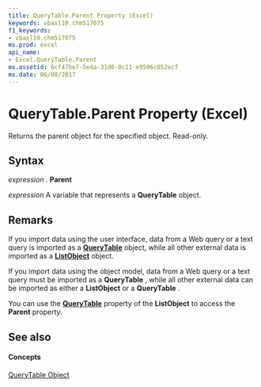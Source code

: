 ```yaml
---
title: QueryTable.Parent Property (Excel)
keywords: vbaxl10.chm517075
f1_keywords:
- vbaxl10.chm517075
ms.prod: excel
api_name:
- Excel.QueryTable.Parent
ms.assetid: 6cf47be7-5e4a-31d0-0c11-e9506c052ecf
ms.date: 06/08/2017
---
```



# QueryTable.Parent Property (Excel)

Returns the parent object for the specified object. Read-only.


## Syntax

 _expression_ . **Parent**

 _expression_ A variable that represents a **QueryTable** object.


## Remarks

If you import data using the user interface, data from a Web query or a text query is imported as a  **[QueryTable](Excel.QueryTable.md)** object, while all other external data is imported as a **[ListObject](Excel.ListObject.md)** object.

If you import data using the object model, data from a Web query or a text query must be imported as a  **QueryTable** , while all other external data can be imported as either a **ListObject** or a **QueryTable** .

You can use the  **[QueryTable](Excel.ListObject.QueryTable.md)** property of the **ListObject** to access the **Parent** property.


## See also


#### Concepts


[QueryTable Object](Excel.QueryTable.md)

